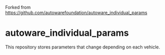 Forked from https://github.com/autowarefoundation/autoware_individual_params
# autoware_individual_params

This repository stores parameters that change depending on each vehicle.
